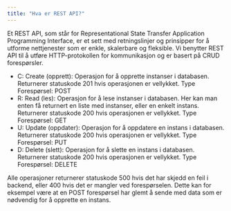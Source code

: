 ```yaml
---
title: "Hva er REST API?"
---
```


Et REST API, som står for Representational State Transfer Application Programming Interface, er et sett med retningslinjer og prinsipper for å utforme nettjenester som er enkle, skalerbare og fleksible. Vi benytter REST API til å utføre HTTP-protokollen for kommunikasjon og er basert på CRUD forespørsler.

* C: Create (opprett): Operasjon for å opprette instanser i databasen. Returnerer statuskode 201 hvis operasjonen er vellykket. Type Forespørsel: POST
* R: Read (les): Operasjon for å lese instanser i databasen. Her kan man enten få returnert en liste med instanser, eller en enkelt instans. Returnerer statuskode 200 hvis operasjonen er vellykket. Type Forespørsel: GET
* U: Update (oppdater): Operasjon for å oppdatere en instans i databasen. Returnerer statuskode 200 hvis operasjonen er vellykket. Type Forespørsel: PUT
* D: Delete (slett): Operasjon for å slette en instans i databasen. Returnerer statuskode 200 hvis operasjonen er vellykket. Type Forespørsel: DELETE

Alle operasjoner returnerer statuskode 500 hvis det har skjedd en feil i backend, eller 400 hvis det er mangler ved forespørselen. Dette kan for eksempel være at en POST forespørsel har glemt å sende med data som er nødvendig for å opprette en instans.